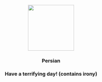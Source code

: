 <p align="center">
    <img src="https://raw.githubusercontent.com/PokeAPI/sprites/master/sprites/pokemon/53.png" width="150" height="150">
</p>
<h3 align="center"> <b>Persian</b></h3>
<h3 align="center">Have a terrifying day! (contains irony)</h3>
